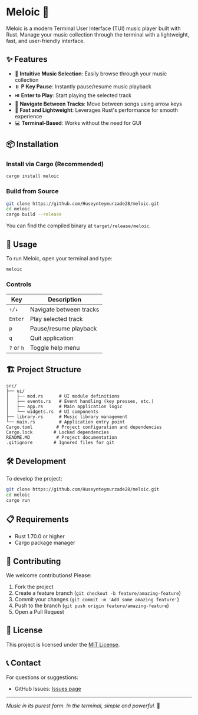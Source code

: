 # Meloic 🎵

Meloic is a modern Terminal User Interface (TUI) music player built with Rust. Manage your music collection through the terminal with a lightweight, fast, and user-friendly interface.

## ✨ Features

- 🎵 **Intuitive Music Selection**: Easily browse through your music collection
- ⏸️ **P Key Pause**: Instantly pause/resume music playback
- ⏯️ **Enter to Play**: Start playing the selected track
- 🔄 **Navigate Between Tracks**: Move between songs using arrow keys
- 🚀 **Fast and Lightweight**: Leverages Rust's performance for smooth experience
- 💻 **Terminal-Based**: Works without the need for GUI

## 📦 Installation

### Install via Cargo (Recommended)

```bash
cargo install meloic
```

### Build from Source

```bash
git clone https://github.com/Huseynteymurzade28/meloic.git
cd meloic
cargo build --release
```

You can find the compiled binary at `target/release/meloic`.

## 🚀 Usage

To run Meloic, open your terminal and type:

```bash
meloic
```

### Controls

| Key     | Description             |
| ------- | ----------------------- |
| `↑/↓`   | Navigate between tracks |
| `Enter` | Play selected track     |
| `p`     | Pause/resume playback   |
| `q`     | Quit application        |
| `?` or `h` | Toggle help menu       |

## 🏗️ Project Structure

```
src/
├── ui/
│   ├── mod.rs      # UI module definitions
│   ├── events.rs   # Event handling (key presses, etc.)
│   ├── app.rs      # Main application logic
│   └── widgets.rs  # UI components
├── library.rs      # Music library management
└── main.rs         # Application entry point
Cargo.toml         # Project configuration and dependencies
Cargo.lock        # Locked dependencies
README.MD          # Project documentation
.gitignore        # Ignored files for git
```

## 🛠️ Development

To develop the project:

```bash
git clone https://github.com/Huseynteymurzade28/meloic.git
cd meloic
cargo run
```

## 📋 Requirements

- Rust 1.70.0 or higher
- Cargo package manager

## 🤝 Contributing

We welcome contributions! Please:

1. Fork the project
2. Create a feature branch (`git checkout -b feature/amazing-feature`)
3. Commit your changes (`git commit -m 'Add some amazing feature'`)
4. Push to the branch (`git push origin feature/amazing-feature`)
5. Open a Pull Request

## 📄 License

This project is licensed under the [MIT License](LICENSE).

## 📞 Contact

For questions or suggestions:

- GitHub Issues: [Issues page](https://github.com/yourusername/meloic/issues)

---

_Music in its purest form. In the terminal, simple and powerful._ 🎵
